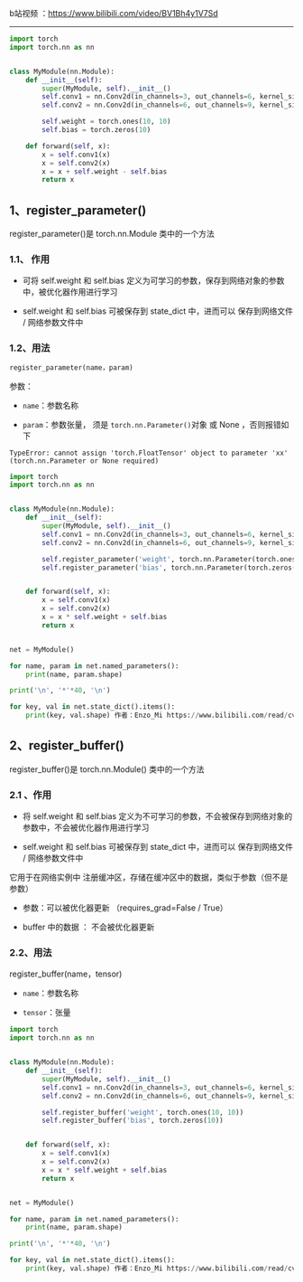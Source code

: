 b站视频 ：https://www.bilibili.com/video/BV1Bh4y1V7Sd

----



```python
import torch
import torch.nn as nn


class MyModule(nn.Module):
    def __init__(self):
        super(MyModule, self).__init__()
        self.conv1 = nn.Conv2d(in_channels=3, out_channels=6, kernel_size=3, stride=1, padding=1, bias=False)
        self.conv2 = nn.Conv2d(in_channels=6, out_channels=9, kernel_size=3, stride=1, padding=1,  bias=False)

        self.weight = torch.ones(10, 10)
        self.bias = torch.zeros(10)

    def forward(self, x):
        x = self.conv1(x)
        x = self.conv2(x)
        x = x + self.weight - self.bias
        return x
```



## 1、register_parameter()
register_parameter()是 torch.nn.Module 类中的一个方法



### 1.1、 作用
- 可将 self.weight 和 self.bias 定义为可学习的参数，保存到网络对象的参数中，被优化器作用进行学习

- self.weight 和 self.bias 可被保存到 state_dict 中，进而可以 保存到网络文件 / 网络参数文件中



### 1.2、用法
```python
register_parameter(name，param)
```

参数：

- `name`：参数名称

- `param`：参数张量， 须是 `torch.nn.Parameter()`对象 或 None ，否则报错如下

`TypeError: cannot assign 'torch.FloatTensor' object to parameter 'xx' (torch.nn.Parameter or None required) `



```python
import torch
import torch.nn as nn


class MyModule(nn.Module):
    def __init__(self):
        super(MyModule, self).__init__()
        self.conv1 = nn.Conv2d(in_channels=3, out_channels=6, kernel_size=3, stride=1, padding=1, bias=False)
        self.conv2 = nn.Conv2d(in_channels=6, out_channels=9, kernel_size=3, stride=1, padding=1, bias=False)

        self.register_parameter('weight', torch.nn.Parameter(torch.ones(10, 10)))
        self.register_parameter('bias', torch.nn.Parameter(torch.zeros(10)))


    def forward(self, x):
        x = self.conv1(x)
        x = self.conv2(x)
        x = x * self.weight + self.bias
        return x


net = MyModule()

for name, param in net.named_parameters():
    print(name, param.shape)

print('\n', '*'*40, '\n')

for key, val in net.state_dict().items():
    print(key, val.shape) 作者：Enzo_Mi https://www.bilibili.com/read/cv25270794/ 出处：bilibili
```



## 2、register_buffer()
register_buffer()是 torch.nn.Module() 类中的一个方法



### 2.1 、作用
- 将 self.weight 和 self.bias 定义为不可学习的参数，不会被保存到网络对象的参数中，不会被优化器作用进行学习

- self.weight 和 self.bias 可被保存到 state_dict 中，进而可以 保存到网络文件 / 网络参数文件中



它用于在网络实例中 注册缓冲区，存储在缓冲区中的数据，类似于参数（但不是参数）

- 参数：可以被优化器更新  （requires_grad=False / True）

- buffer 中的数据 ： 不会被优化器更新



### 2.2、用法
register_buffer(name，tensor)

- `name`：参数名称

- `tensor`：张量

```python
import torch
import torch.nn as nn


class MyModule(nn.Module):
    def __init__(self):
        super(MyModule, self).__init__()
        self.conv1 = nn.Conv2d(in_channels=3, out_channels=6, kernel_size=3, stride=1, padding=1, bias=False)
        self.conv2 = nn.Conv2d(in_channels=6, out_channels=9, kernel_size=3, stride=1, padding=1, bias=False)

        self.register_buffer('weight', torch.ones(10, 10))
        self.register_buffer('bias', torch.zeros(10))


    def forward(self, x):
        x = self.conv1(x)
        x = self.conv2(x)
        x = x * self.weight + self.bias
        return x


net = MyModule()

for name, param in net.named_parameters():
    print(name, param.shape)

print('\n', '*'*40, '\n')

for key, val in net.state_dict().items():
    print(key, val.shape) 作者：Enzo_Mi https://www.bilibili.com/read/cv25270794/ 出处：bilibili
```

































